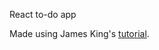 React to-do app

Made using James King's [tutorial](https://upmostly.com/tutorials/build-a-todo-app-in-react-using-hooks?unapproved=22500&moderation-hash=5d0fd6fca9551f23e1f611233c4d8e03#comment-22500).
